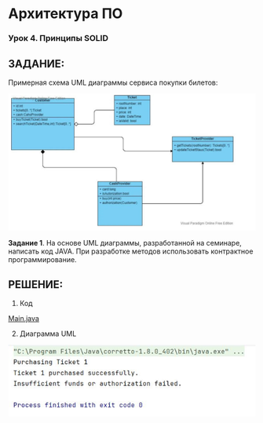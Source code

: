 # Архитектура ПО
### Урок 4. Принципы SOLID

## ЗАДАНИЕ:
Примерная схема UML диаграммы сервиса покупки билетов:

 ![](01.jpg)

**Задание 1**. На основе UML диаграммы, разработанной на семинаре, написать код JAVA. 
При разработке методов использовать контрактное программирование.


## РЕШЕНИЕ:

1. Код

[Main.java](/tree/main/src/main/java/org/example)

2. Диаграмма UML

 ![](02.jpg)
